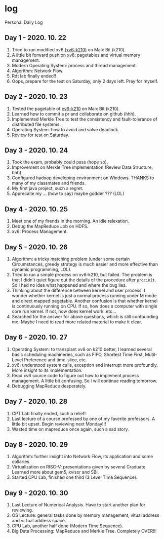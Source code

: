 # log
Personal Daily Log

## Day 1 - 2020. 10. 22
1. Tried to run modified xv6 [(xv6-k210)](https://github.com/SKTT1Ryze/xv6-k210) on Maix Bit (k210).
2. A little bit forward push on xv6: pagetables and virtual memory management.
3. Modern Operating System: process and thread management.
4. Algorithm: Network Flow.
5. Rdt lab finally ended!!
6. Oops, prepare for the test on Saturday, only 2 days left. Pray for myself.

## Day 2 - 2020. 10. 23
1. Tested the pagetable of [xv6-k210](https://github.com/SKTT1Ryze/xv6-k210) on Maix Bit (k210).
2. Learned how to commit a pr and collaborate on github (hhh).
3. Implemented Merkle Tree to test the consistency and fault-tolerance of distributed file systems.
4. Operating System: how to avoid and solve deadlock.
5. Review for test on Saturday.

## Day 3 - 2020. 10. 24
1. Took the exam, probably could pass (hope so).
2. Improvement on Merkle Tree implementation (Review Data Structure, hhh).
3. Configured hadoop developing environment on Windows. THANKS to many of my classmates and friends.
4. My first java project, such a regret.
5. Apprecaite my ... (how to say) maybe godder ??? (LOL)

## Day 4 - 2020. 10. 25
1. Meet one of my firends in the morning. An idle relexation.
2. Debug the MapReduce Job on HDFS.
3. xv6: Process Management.

## Day 5 - 2020. 10. 26
1. Algorithm: a tricky matching problem (under some certain Circumstances, greedy strategy is much easier and more effective than dynamic programming, LOL).
2. Tried to run a simple process on xv6-k210, but failed. The problem is that I didn't quiet figure out the details of the procedure after ```procinit```. So I had no idea what happened and where the bug lies.
3. Thinking about the difference between kernel and user process. I wonder whether kernel is just a normal process running under M mode and direct mapped pagetable. Another confusion is that whether kernel is continuously running on CPU. If so, how does a computer with single core run kernel. If not, how does kernel work. etc...
4. Searched for the answer for above questions, which is still confounding me. Maybe I need to read more related material to make it clear.

## Day 6 - 2020. 10. 27
1. Operating System: to transplant xv6 on k210 better, I learned several basic scheduling machineries, such as FIFO, Shortest Time First, Mutil-Level Preference and time-slice, etc.
2. xv6: understood system calls, exception and interrupt more profoundly. More insight to its implementation.
3. Read xv6 source code to figure out how to implement process management. A little bit confusing. So I will continue reading tomorrow.
4. Debugging MapReduce desperately.
 
 ## Day 7 - 2020. 10. 28
 1. CPT Lab finally ended, such a relief!
 2. Last lecture of a course professed by one of my faverite professors. A little bit upset. Begin reviewing next Monday!!!
 3. Wasted time on mapreduce once again, such a sad story.

## Day 8 - 2020. 10. 29
1. Algorithm: further insight into Network Flow, its application and some collaries.
2. Virtualization on RISC-V: presentations given by several Graduate. Learned more about gem5, xvisor and SBI.
3. Started CPU Lab, finished one third (3 Level Time Sequence).

## Day 9 - 2020. 10. 30
1. Last Lecture of Numerical Analysis. Have to start another plan for reviewing.
2. OS Lecture: general tasks done by memory management, vitual address and virtual address space.
3. CPU Lab, another half done (Modern Time Sequence).
4. Big Data Processing: MapReduce and Merkle Tree. Completely OVER!!!
